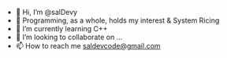 - 👋 Hi, I’m @salDevy
- 👀 Programming, as a whole, holds my interest & System Ricing
- 🌱 I’m currently learning C++ 
- 💞️ I’m looking to collaborate on ...
- 📫 How to reach me saldevcode@gmail.com

<!---
salDevy/salDevy is a ✨ special ✨ repository because its `README.md` (this file) appears on your GitHub profile.
You can click the Preview link to take a look at your changes.
--->
